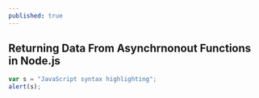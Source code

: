 ```yaml
---
published: true
---
```


## Returning Data From Asynchrnonout Functions in Node.js

```javascript
var s = "JavaScript syntax highlighting";
alert(s);
```
